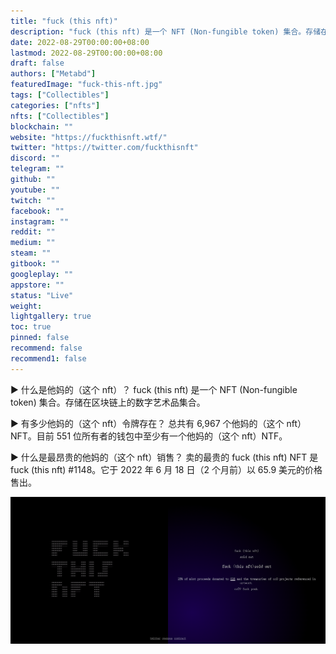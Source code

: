 ```yaml
---
title: "fuck (this nft)"
description: "fuck (this nft) 是一个 NFT (Non-fungible token) 集合。存储在区块链上的数字艺术品集合。"
date: 2022-08-29T00:00:00+08:00
lastmod: 2022-08-29T00:00:00+08:00
draft: false
authors: ["Metabd"]
featuredImage: "fuck-this-nft.jpg"
tags: ["Collectibles"]
categories: ["nfts"]
nfts: ["Collectibles"]
blockchain: ""
website: "https://fuckthisnft.wtf/"
twitter: "https://twitter.com/fuckthisnft"
discord: ""
telegram: ""
github: ""
youtube: ""
twitch: ""
facebook: ""
instagram: ""
reddit: ""
medium: ""
steam: ""
gitbook: ""
googleplay: ""
appstore: ""
status: "Live"
weight: 
lightgallery: true
toc: true
pinned: false
recommend: false
recommend1: false
---
```

▶ 什么是他妈的（这个 nft）？
fuck (this nft) 是一个 NFT (Non-fungible token) 集合。存储在区块链上的数字艺术品集合。

▶ 有多少他妈的（这个 nft）令牌存在？
总共有 6,967 个他妈的（这个 nft）NFT。目前 551 位所有者的钱包中至少有一个他妈的（这个 nft）NTF。

▶ 什么是最昂贵的他妈的（这个 nft）销售？
卖的最贵的 fuck (this nft) NFT 是 fuck (this nft) #1148。它于 2022 年 6 月 18 日（2 个月前）以 65.9 美元的价格售出。

![nft](151412.png)